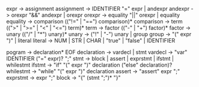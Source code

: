 expr -> assignment
assignment -> IDENTIFIER "=" expr | andexpr
andexpr -> orexpr "&&" andexpr | orexpr
orexpr -> equality "||" orexpr | equality
equality -> comparison (("!=" | "==") comparison)*
comparison -> term ((">" | ">=" | "<" | "<=") term)*
term -> factor (("-" | "+") factor)*
factor -> unary (("/" | "\*") unary)*
unary -> ("!" | "-") unary | group
group -> "(" expr ")" | literal
literal -> NUM | STR | CHAR | "true" | "false" | IDENTIFIER

pogram -> declaration* EOF
declaration -> vardecl | stmt
vardecl -> "var" IDENTIFIER ("=" expr)? ";"
stmt -> block | assert | exprstmt | ifstmt | whilestmt
ifstmt -> "if" "(" expr ")" declaration ("else" declaration)?
whilestmt -> "while" "(" expr ")" declaration
assert -> "assert" expr ";"
exprstmt -> expr ";"
block -> "{" (stmt ";")* "}"


